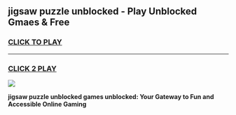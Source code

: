 
## jigsaw puzzle unblocked - Play Unblocked Gmaes & Free
<h3>
<a href="https://news.freeplayer.one?title=jigsaw_puzzle_unblocked&ref=16F">CLICK TO PLAY</a></h3>
<hr>

<h3>
<a href="https://news.freeplayer.one?title=jigsaw_puzzle_unblocked&ref=16F">CLICK 2 PLAY</a>
  
</h3>

<a href="https://news.freeplayer.one?title=jigsaw_puzzle_unblocked&ref=16F/"><img src="https://clearcache.store/games.png"></a>


**jigsaw puzzle unblocked games unblocked: Your Gateway to Fun and Accessible Online Gaming**
